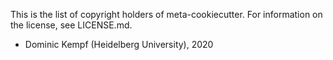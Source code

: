 This is the list of copyright holders of meta-cookiecutter. For information
on the license, see LICENSE.md.

* Dominic Kempf (Heidelberg University), 2020
